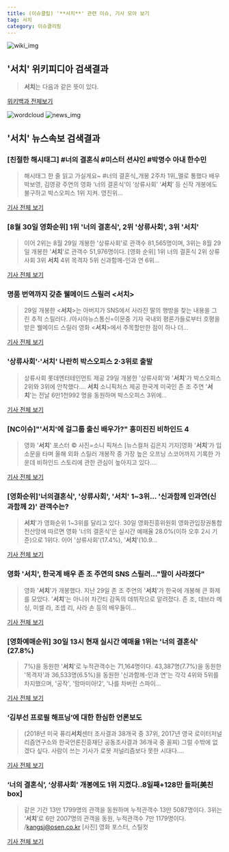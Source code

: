 ```yaml
---
title: (이슈클립) '**서치**' 관련 이슈, 기사 모아 보기
tag: 서치
category: 이슈클리핑
---
```

![wiki_img](https://user-images.githubusercontent.com/42597476/44503234-41136a80-a6d0-11e8-9071-6fc6418eafe4.png)
## **'**서치**'** 위키피디아 검색결과
>**서치**는 다음과 같은 뜻이 있다.

<a href="https://ko.wikipedia.org/wiki/서치" target="_blank">위키백과 전체보기</a>

![wordcloud](https://s3.ap-northeast-2.amazonaws.com/lyrics101-wordcloud/2018-08-31-1535643337.png)
![news_img](https://user-images.githubusercontent.com/42597476/44507050-1206f400-a6e4-11e8-8d98-7ffbfebb353f.png)
## **'**서치**'** 뉴스속보 검색결과
### [친절한 해시태그] #너의 결혼식 #미스터 션샤인 #박명수 아내 한수민

>해시태그 한 줄 읽고 가실게요~ #너의 결혼식_개봉 2주차 1위_멜로 통했다 배우 박보영, 김영광 주연의 영화 ‘너의 결혼식’이 ‘상류사회’ ‘**서치**’ 등 신작 개봉에도 불구하고 박스오피스 1위 지켜. 영진위...

<a href="http://www.sporbiz.co.kr/news/articleView.html?idxno=267785" target="_blank">기사 전체 보기</a>

### [8월 30일 영화순위] 1위 '너의 결혼식', 2위 '상류사회', 3위 '**서치**'

>이어 2위는 8월 29일 개봉한 '상류사회'로 관객수 81,565명이며, 3위는 8월 29일 개봉한 '**서치**'로 관객수 51,976명이다. [영화 순위] 1위 너의 결혼식 2위 상류사회 3위 **서치** 4위 목격자 5위 신과함께-인과 연 6위...

<a href="http://www.webdaily.co.kr/view.php?ud=201808310002035863edd303c264_7" target="_blank">기사 전체 보기</a>

### 명품 번역까지 갖춘 웰메이드 스릴러 <**서치**>

>29일 개봉한 <**서치**>는 아버지가 SNS에서 사라진 딸의 행방을 찾는 내용을 그린 추적 스릴러다. /아시아뉴스통신=이문중 기자 국내외 평론가들로부터 호평을 받은 웰메이드 스릴러 영화 <**서치**>에서 주목할만한 점이 하나 더...

<a href="http://www.anewsa.com/detail.php?number=1363473&thread=07r06" target="_blank">기사 전체 보기</a>

### '상류사회'·'**서치**' 나란히 박스오피스 2·3위로 출발

>상류사회 롯데엔터테인먼트 제공 29일 개봉한 '상류사회'와 '**서치**'가 박스오피스 2위와 3위에 안착했다.... **서치** 소니픽처스 제공 한국계 미국인 존 조 주연 '**서치**'는 전날 6만1천992 명을 동원하며 박스오피스 3위에...

<a href="http://app.yonhapnews.co.kr/YNA/Basic/SNS/r.aspx?c=AKR20180830024900005&did=1195m" target="_blank">기사 전체 보기</a>

### [NC이슈]"'**서치**'에 걸그룹 출신 배우가?" 흥미진진 비하인드 4

>영화 '**서치**' 포스터     © 사진=소니 픽쳐스 [뉴스컬처 김은지 기자]영화 '**서치**'가 입소문을 타며 올해 외화 스릴러 개봉작 중 가장 높은 오프닝 스코어까지 기록한 가운데 비하인드 스토리에 관한 관심이 높아지고 있다....

<a href="http://www.newsculture.tv/sub_read.html?uid=139661&section=sc155" target="_blank">기사 전체 보기</a>

### [영화순위]'너의결혼식', '상류사회', '**서치**' 1~3위… '신과함께 인과연(신과함께 2)' 관객수는?

>**서치**'가 영화순위 1~3위를 달리고 있다. 30일 영화진흥위원회 영화관입장권통합전산망에 따르면 영화 '너의 결혼식'은 실시간 예매율 28.0%(이하 오후 2시 기준)으로 1위다. 이어 '상류사회'(17.4%), '**서치**'(10.9...

<a href="http://www.kyeongin.com/main/view.php?key=20180830001404416" target="_blank">기사 전체 보기</a>

### 영화 '**서치**', 한국계 배우 존 조 주연의 SNS 스릴러…"딸이 사라졌다"

>영화 '**서치**'가 개봉했다.   지난 29일 존 조 주연의 '**서치**'가 한국에 개봉해 큰 화제를 모았다.   '**서치**'는 아니쉬 차간티 감독의 데뷔작으로 알려졌다.   존 조, 데브라 메싱, 미셀 라, 조셉 리, 사라 손 등의 배우들이...

<a href="http://www.topstarnews.net/news/articleView.html?idxno=473419" target="_blank">기사 전체 보기</a>

### [영화예매순위] 30일 13시 현재 실시간 예매율 1위는 '너의 결혼식' (27.8%)

>7%)을 동원한 '**서치**'로 누적관객수는 71,164명이다. 43,387명(7.7%)을 동원한 '목격자'과 36,533명(6.5%)을 동원한 '신과함께-인과 연'는 각각 4위와 5위를 차지했으며, '공작', '맘마미아!2', '나를 차버린 스파이...

<a href="http://www.ksilbo.co.kr/news/articleView.html?idxno=656421" target="_blank">기사 전체 보기</a>

### ‘김부선 프로필 해프닝’에 대한 한심한 언론보도

>(2018년 미국 퓨리**서치**센터 조사결과 38개국 중 37위, 2017년 영국 로이터저널리즘연구소와 한국언론진흥재단 공동조사결과 36개국 중 꼴찌) 그럴 수밖에 없겠다 싶다. 사람이 쓰는 기사가 로봇 저널리즘보다 못한 시대다....

<a href="http://www.ziksir.com/ziksir/view/6956" target="_blank">기사 전체 보기</a>

### ‘너의 결혼식’, ‘상류사회’ 개봉에도 1위 지켰다..8일째+128만 돌파[美친box]

>같은 기간 13만 1799명의 관객을 동원하며 누적관객수 13만 5087명이다. 3위는 ‘**서치**’로 6만 2007명의 관객을 동원, 누적관객수 7만 1179명이다. /kangsj@osen.co.kr [사진] 영화 포스터, 스틸컷

<a href="http://www.osen.co.kr/article/G1110978016" target="_blank">기사 전체 보기</a>


